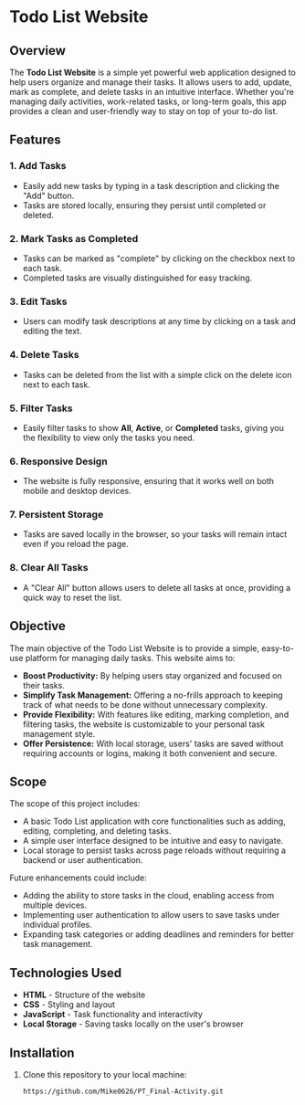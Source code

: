 # Todo List Website

## Overview

The **Todo List Website** is a simple yet powerful web application designed to help users organize and manage their tasks. It allows users to add, update, mark as complete, and delete tasks in an intuitive interface. Whether you're managing daily activities, work-related tasks, or long-term goals, this app provides a clean and user-friendly way to stay on top of your to-do list.

## Features

### 1. **Add Tasks**
   - Easily add new tasks by typing in a task description and clicking the "Add" button.
   - Tasks are stored locally, ensuring they persist until completed or deleted.

### 2. **Mark Tasks as Completed**
   - Tasks can be marked as "complete" by clicking on the checkbox next to each task.
   - Completed tasks are visually distinguished for easy tracking.

### 3. **Edit Tasks**
   - Users can modify task descriptions at any time by clicking on a task and editing the text.
   
### 4. **Delete Tasks**
   - Tasks can be deleted from the list with a simple click on the delete icon next to each task.

### 5. **Filter Tasks**
   - Easily filter tasks to show **All**, **Active**, or **Completed** tasks, giving you the flexibility to view only the tasks you need.

### 6. **Responsive Design**
   - The website is fully responsive, ensuring that it works well on both mobile and desktop devices.

### 7. **Persistent Storage**
   - Tasks are saved locally in the browser, so your tasks will remain intact even if you reload the page.

### 8. **Clear All Tasks**
   - A "Clear All" button allows users to delete all tasks at once, providing a quick way to reset the list.

## Objective

The main objective of the Todo List Website is to provide a simple, easy-to-use platform for managing daily tasks. This website aims to:

- **Boost Productivity:** By helping users stay organized and focused on their tasks.
- **Simplify Task Management:** Offering a no-frills approach to keeping track of what needs to be done without unnecessary complexity.
- **Provide Flexibility:** With features like editing, marking completion, and filtering tasks, the website is customizable to your personal task management style.
- **Offer Persistence:** With local storage, users' tasks are saved without requiring accounts or logins, making it both convenient and secure.

## Scope

The scope of this project includes:

- A basic Todo List application with core functionalities such as adding, editing, completing, and deleting tasks.
- A simple user interface designed to be intuitive and easy to navigate.
- Local storage to persist tasks across page reloads without requiring a backend or user authentication.

Future enhancements could include:

- Adding the ability to store tasks in the cloud, enabling access from multiple devices.
- Implementing user authentication to allow users to save tasks under individual profiles.
- Expanding task categories or adding deadlines and reminders for better task management.

## Technologies Used

- **HTML** - Structure of the website
- **CSS** - Styling and layout
- **JavaScript** - Task functionality and interactivity
- **Local Storage** - Saving tasks locally on the user's browser

## Installation

1. Clone this repository to your local machine:
   ```bash
   https://github.com/Mike0626/PT_Final-Activity.git
